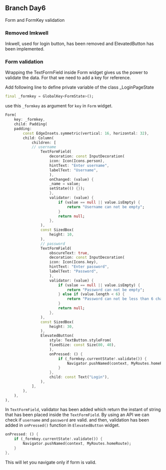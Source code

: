 ## Branch Day6

Form and FormKey validation

### Removed Imkwell
Inkwell, used for login button, has been removed and ElevatedButton has been implemented.

### Form validation

Wrapping the TextFormField inside Form widget gives us the power to validate the data. For that we need to add a key for reference.

Add following line to define private variable of the class _LoginPageState
```Dart
final _formkey = GlobalKey<FormState>();
```
use this `_formkey` as argument for `key` in `Form` widget. 
```dart
Form(
    key: _formkey,
    child: Padding(
    padding:
        const EdgeInsets.symmetric(vertical: 16, horizontal: 32),
        child: Column(
            children: [
            // username
                TextFormField(
                    decoration: const InputDecoration(
                    icon: Icon(Icons.person),
                    hintText: "Enter username",
                    labelText: "Username",
                    ),
                    onChanged: (value) {
                    _name = value;
                    setState(() {});
                    },
                    validator: (value) {
                        if (value == null || value.isEmpty) {
                            return "Username can not be empty";
                        }
                        return null;
                    },
                ),
                const SizedBox(
                    height: 10,
                ),
                // password
                TextFormField(
                    obscureText: true,
                    decoration: const InputDecoration(
                    icon: Icon(Icons.key),
                    hintText: "Enter password",
                    labelText: "Password",
                    ),
                    validator: (value) {
                        if (value == null || value.isEmpty) {
                            return "Password can not be empty";
                        } else if (value.length < 6) {
                            return "Password can not be less than 6 character";
                        }
                        return null;
                    },
                ),
                const SizedBox(
                    height: 30,
                ),
                ElevatedButton(
                    style: TextButton.styleFrom(
                    fixedSize: const Size(80, 40),
                    ),
                    onPressed: () {
                        if (_formkey.currentState!.validate()) {
                            Navigator.pushNamed(context, MyRoutes.homeRoute);
                        }
                    },
                    child: const Text("Login"),
                ),
            ],
        ),
    ),
),
```
In `TextFormField`, validator has been added which return the instant of string that has been placed inside the `TextFormField`. By using an API we can check if `username` and `password` are valid. and then, validation has been added in `onPressed()` function in `ElevatedButton` widget.  
```dart
onPressed: () {
    if (_formkey.currentState!.validate()) {
        Navigator.pushNamed(context, MyRoutes.homeRoute);
    }
},
```
This will let you navigate only if form is valid. 